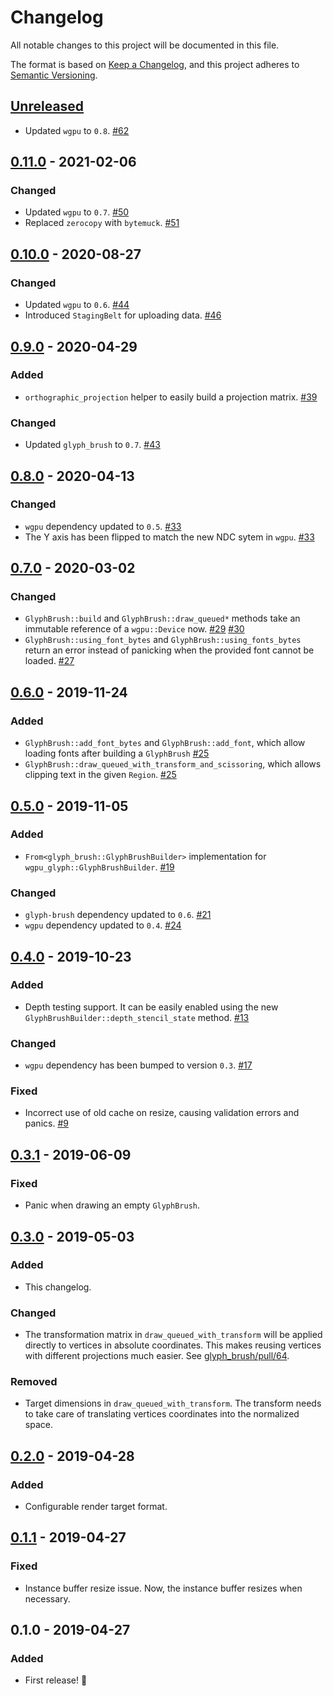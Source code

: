 # Changelog
All notable changes to this project will be documented in this file.

The format is based on [Keep a Changelog](https://keepachangelog.com/en/1.0.0/),
and this project adheres to [Semantic Versioning](https://semver.org/spec/v2.0.0.html).

## [Unreleased]
- Updated `wgpu` to `0.8`. [#62]

[#62]: https://github.com/hecrj/wgpu_glyph/pull/62


## [0.11.0] - 2021-02-06
### Changed
- Updated `wgpu` to `0.7`. [#50]
- Replaced `zerocopy` with `bytemuck`. [#51]

[#50]: https://github.com/hecrj/wgpu_glyph/pull/50
[#51]: https://github.com/hecrj/wgpu_glyph/pull/51


## [0.10.0] - 2020-08-27
### Changed
- Updated `wgpu` to `0.6`. [#44]
- Introduced `StagingBelt` for uploading data. [#46]

[#44]: https://github.com/hecrj/wgpu_glyph/pull/44
[#46]: https://github.com/hecrj/wgpu_glyph/pull/46


## [0.9.0] - 2020-04-29
### Added
- `orthographic_projection` helper to easily build a projection matrix. [#39]

### Changed
- Updated `glyph_brush` to `0.7`. [#43]

[#39]: https://github.com/hecrj/wgpu_glyph/pull/39
[#43]: https://github.com/hecrj/wgpu_glyph/pull/43


## [0.8.0] - 2020-04-13
### Changed
- `wgpu` dependency updated to `0.5`. [#33]
- The Y axis has been flipped to match the new NDC sytem in `wgpu`. [#33]

[#33]: https://github.com/hecrj/wgpu_glyph/pull/33


## [0.7.0] - 2020-03-02
### Changed
- `GlyphBrush::build` and `GlyphBrush::draw_queued*` methods take an immutable reference of a `wgpu::Device` now. [#29] [#30]
- `GlyphBrush::using_font_bytes` and `GlyphBrush::using_fonts_bytes` return an error instead of panicking when the provided font cannot be loaded. [#27]

[#27]: https://github.com/hecrj/wgpu_glyph/pull/27
[#29]: https://github.com/hecrj/wgpu_glyph/pull/29
[#30]: https://github.com/hecrj/wgpu_glyph/pull/30


## [0.6.0] - 2019-11-24
### Added
- `GlyphBrush::add_font_bytes` and `GlyphBrush::add_font`, which allow loading fonts after building a `GlyphBrush` [#25]
- `GlyphBrush::draw_queued_with_transform_and_scissoring`, which allows clipping text in the given `Region`. [#25]

[#25]: https://github.com/hecrj/wgpu_glyph/pull/25


## [0.5.0] - 2019-11-05
### Added
- `From<glyph_brush::GlyphBrushBuilder>` implementation for `wgpu_glyph::GlyphBrushBuilder`. [#19]

### Changed
- `glyph-brush` dependency updated to `0.6`. [#21]
- `wgpu` dependency updated to `0.4`. [#24]

[#19]: https://github.com/hecrj/wgpu_glyph/pull/19
[#21]: https://github.com/hecrj/wgpu_glyph/pull/21
[#24]: https://github.com/hecrj/wgpu_glyph/pull/24


## [0.4.0] - 2019-10-23
### Added
- Depth testing support. It can be easily enabled using the new
  `GlyphBrushBuilder::depth_stencil_state` method. [#13]

### Changed
- `wgpu` dependency has been bumped to version `0.3`. [#17]

### Fixed
- Incorrect use of old cache on resize, causing validation errors and panics. [#9]

[#9]: https://github.com/hecrj/wgpu_glyph/pull/9
[#13]: https://github.com/hecrj/wgpu_glyph/pull/13
[#17]: https://github.com/hecrj/wgpu_glyph/pull/17


## [0.3.1] - 2019-06-09
### Fixed
- Panic when drawing an empty `GlyphBrush`.


## [0.3.0] - 2019-05-03
### Added
- This changelog.

### Changed
- The transformation matrix in `draw_queued_with_transform` will be applied
  directly to vertices in absolute coordinates. This makes reusing vertices with
  different projections much easier. See [glyph_brush/pull/64].

### Removed
- Target dimensions in `draw_queued_with_transform`. The transform needs to take
  care of translating vertices coordinates into the normalized space.

[glyph_brush/pull/64]: https://github.com/alexheretic/glyph-brush/pull/64


## [0.2.0] - 2019-04-28
### Added
- Configurable render target format.


## [0.1.1] - 2019-04-27
### Fixed
- Instance buffer resize issue. Now, the instance buffer resizes when necessary.


## 0.1.0 - 2019-04-27
### Added
- First release! :tada:


[Unreleased]: https://github.com/hecrj/wgpu_glyph/compare/0.11.0...HEAD
[0.11.0]: https://github.com/hecrj/wgpu_glyph/compare/0.10.0...0.11.0
[0.10.0]: https://github.com/hecrj/wgpu_glyph/compare/0.9.0...0.10.0
[0.9.0]: https://github.com/hecrj/wgpu_glyph/compare/0.8.0...0.9.0
[0.8.0]: https://github.com/hecrj/wgpu_glyph/compare/0.7.0...0.8.0
[0.7.0]: https://github.com/hecrj/wgpu_glyph/compare/0.6.0...0.7.0
[0.6.0]: https://github.com/hecrj/wgpu_glyph/compare/0.5.0...0.6.0
[0.5.0]: https://github.com/hecrj/wgpu_glyph/compare/0.4.0...0.5.0
[0.4.0]: https://github.com/hecrj/wgpu_glyph/compare/0.3.1...0.4.0
[0.3.1]: https://github.com/hecrj/wgpu_glyph/compare/0.3.0...0.3.1
[0.3.0]: https://github.com/hecrj/wgpu_glyph/compare/0.2.0...0.3.0
[0.2.0]: https://github.com/hecrj/wgpu_glyph/compare/0.1.1...0.2.0
[0.1.1]: https://github.com/hecrj/wgpu_glyph/compare/0.1.0...0.1.1
[0.1.0]: https://github.com/hecrj/wgpu_glyph/releases/tag/0.1.0
